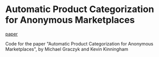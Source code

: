 # Automatic Product Categorization for Anonymous Marketplaces

[paper](https://www.gwern.net/docs/www/cs229.stanford.edu/cbf8a6b2d4904835662aa739026e7f1ba6dfdbd3.pdf)

Code for the paper "Automatic Product Categorization for Anonymous Marketplaces",
by Michael Graczyk and Kevin Kinningham
